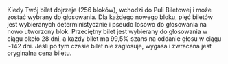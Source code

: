 Kiedy Twój bilet dojrzeje (256 bloków), wchodzi do Puli Biletowej i może zostać wybrany do głosowania. Dla każdego nowego bloku, pięć biletów jest wybieranych deterministycznie i pseudo losowo do głosowania na nowo utworzony blok. Przeciętny bilet jest wybierany do głosowania w ciągu około 28 dni, a każdy bilet ma 99,5% szans na oddanie głosu w ciągu ~142 dni. Jeśli po tym czasie bilet nie zagłosuje, wygasa i zwracana jest oryginalna cena biletu.
